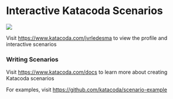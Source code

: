 # Interactive Katacoda Scenarios

[![](http://shields.katacoda.com/katacoda/jvrledesma/count.svg)](https://www.katacoda.com/jvrledesma "Get your profile on Katacoda.com")

Visit https://www.katacoda.com/jvrledesma to view the profile and interactive scenarios

### Writing Scenarios
Visit https://www.katacoda.com/docs to learn more about creating Katacoda scenarios

For examples, visit https://github.com/katacoda/scenario-example
